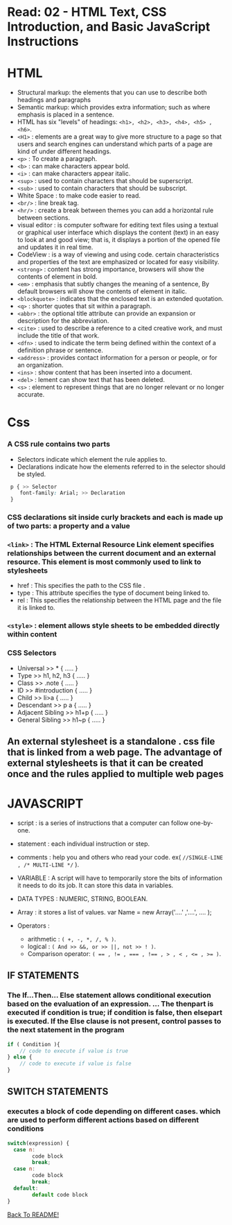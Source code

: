 # Read: 02 - HTML Text, CSS Introduction, and Basic JavaScript Instructions

# HTML

* Structural markup: the elements that you can use to  describe both headings and paragraphs
* Semantic markup: which provides extra information; such  as where emphasis is placed in a sentence.
* HTML has six "levels" of  headings: `<h1>, <h2>, <h3>, <h4>, <h5> ,<h6>`.
* `<H1>` : elements are a great way to give more structure to a page so that users and search engines can understand which parts of a page are kind of under different headings.
* `<p>` : To create a paragraph.
* `<b>` : can make  characters appear bold.
* `<i>` : can make characters appear italic.
* `<sup>` : used  to contain characters that  should be superscript.
* `<sub>` : used to  contain characters that should  be subscript.
* White Space : to make code easier to  read.
* `<br/>` : line break tag.
* `<hr/>` :  create a break between  themes  you can add a  horizontal rule between sections.
* visual editor : is computer software for editing text files using a textual or graphical user interface which displays the content (text) in an easy to look at and good view; that is, it displays a portion of the opened file and updates it in real time.
* CodeView : is a way of viewing and using code. certain characteristics and properties of the text are emphasized or located for easy visibility.
* `<strong>` : content has strong importance, browsers will show  the contents of element in bold.
* `<em>` : emphasis that subtly changes  the meaning of a sentence, By default browsers will show  the contents of element  in italic.
* `<blockquote>` :  indicates that the enclosed text is an extended quotation.
* `<q>` : shorter quotes that sit within  a paragraph.
* `<abbr>` :  the optional title attribute can provide an expansion or description for the abbreviation.
* `<cite>` : used to describe a reference to a cited creative work, and must include the title of that work.
* `<dfn>` : used to indicate the term being defined within the context of a definition phrase or sentence.
* `<address>` : provides contact information for a person or people, or for an organization.
* `<ins>` : show content that has been inserted into a document.
* `<del>` : lement can show text  that has been deleted.
* `<s>` : element to represent things that are no longer relevant or no longer accurate.

# Css

### A CSS rule  contains two parts

* Selectors indicate which  element the rule applies to.
* Declarations indicate how  the elements referred to in  the selector should be styled.

```Css
 p { >> Selector
    font-family: Arial; >> Declaration
 } 
 ```

### CSS declarations sit inside curly brackets and each is made up of two parts: a property and a value

### `<link>` : The HTML External Resource Link element specifies relationships between the current document and an external resource. This element is most commonly used to link to stylesheets

* href : This specifies the path to the  CSS file .
* type : This attribute specifies the type  of document being linked to.
* rel : This specifies the relationship  between the HTML page and  the file it is linked to.

### `<style>` : element allows style sheets to be embedded directly within content

### CSS Selectors

* Universal  >> * { ..... }
* Type >> h1, h2, h3 { ..... }
* Class >> .note { ..... }
* ID >> #introduction { ..... }
* Child >> li>a { ..... }
* Descendant >> p a { ..... }
* Adjacent Sibling >> h1+p { ..... }
* General Sibling >> h1~p { ..... }

## An external stylesheet is a standalone . css file that is linked from a web page. The advantage of external stylesheets is that it can be created once and the rules applied to multiple web pages

# JAVASCRIPT

* script : is a series of instructions that a computer can follow one-by-one.

* statement : each individual instruction or step.

* comments : help you and others who read your code. ex( ` //SINGLE-LINE , /* MULTI-LINE */ ` ).

* VARIABLE : A script will have to temporarily  store the bits of information it  needs to do its job. It can store this  data in variables.

* DATA TYPES : NUMERIC, STRING, BOOLEAN.

* Array : it stores a list of values. var Name = new Array('....' ,'....', .... );

* Operators :
  * arithmetic : `( +, -, *, /, % )`.
  * logical : `( And >> &&, or >> ||, not >> ! )`.
  * Comparison operator: `( == , != , === , !== , > , < , <= , >= )`.

## IF STATEMENTS

### The If...Then... Else statement allows conditional execution based on the evaluation of an expression. ... The thenpart is executed if condition is true; if condition is false, then elsepart is executed. If the Else clause is not present, control passes to the next statement in the program

```JAVASCRIPT
if ( Condition ){
    // code to execute if value is true
} else {
    // code to execute if value is false 
}
```

## SWITCH STATEMENTS

### executes a block of code depending on different cases. which are used to perform different actions based on different conditions

```JAVASCRIPT
switch(expression) {
  case n:
        code block
        break;
  case n:
        code block
        break;
  default:
        default code block
}
```

[Back To README!](https://yousefabujalboush.github.io/reading-notes/)